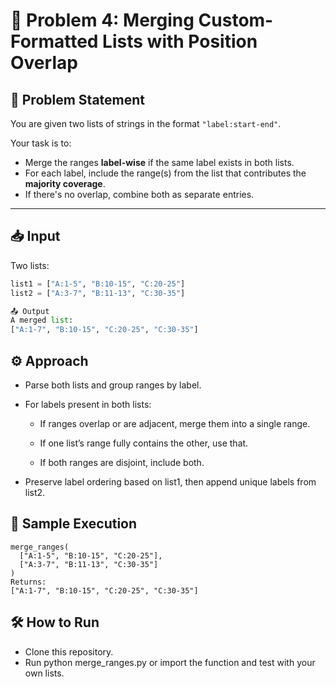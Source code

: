 # 🔗 Problem 4: Merging Custom-Formatted Lists with Position Overlap

## 🧩 Problem Statement

You are given two lists of strings in the format `"label:start-end"`.

Your task is to:
- Merge the ranges **label-wise** if the same label exists in both lists.
- For each label, include the range(s) from the list that contributes the **majority coverage**.
- If there's no overlap, combine both as separate entries.

---

## 📥 Input

Two lists:

```python
list1 = ["A:1-5", "B:10-15", "C:20-25"]
list2 = ["A:3-7", "B:11-13", "C:30-35"]

📤 Output
A merged list:
["A:1-7", "B:10-15", "C:20-25", "C:30-35"]
```

## ⚙️ Approach
- Parse both lists and group ranges by label.

- For labels present in both lists:

    - If ranges overlap or are adjacent, merge them into a single range.

    - If one list’s range fully contains the other, use that.

    - If both ranges are disjoint, include both.

- Preserve label ordering based on list1, then append unique labels from list2.

## 🚀 Sample Execution
```
merge_ranges(
  ["A:1-5", "B:10-15", "C:20-25"],
  ["A:3-7", "B:11-13", "C:30-35"]
)
Returns:
["A:1-7", "B:10-15", "C:20-25", "C:30-35"]
```

## 🛠️ How to Run
- Clone this repository.
- Run python merge_ranges.py or import the function and test with your own lists.

